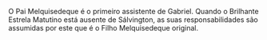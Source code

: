﻿O Pai Melquisedeque é o primeiro assistente de Gabriel. Quando o Brilhante Estrela Matutino está ausente de Sálvington, as suas responsabilidades são assumidas por este que é o Filho Melquisedeque original.